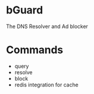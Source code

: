 # bGuard 

The DNS Resolver and Ad blocker 

# Commands 

 - query
 - resolve
 - block
 - redis integration for cache
   
